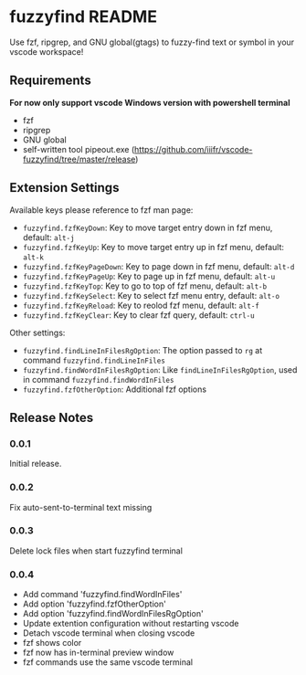 # fuzzyfind README

Use fzf, ripgrep, and GNU global(gtags) to fuzzy-find text or symbol in your vscode workspace!

## Requirements

**For now only support vscode Windows version with powershell terminal**
* fzf
* ripgrep
* GNU global
* self-written tool pipeout.exe (https://github.com/iiifr/vscode-fuzzyfind/tree/master/release)

## Extension Settings

Available keys please reference to fzf man page:
* `fuzzyfind.fzfKeyDown`: Key to move target entry down in fzf menu, default: `alt-j`
* `fuzzyfind.fzfKeyUp`: Key to move target entry up in fzf menu, default: `alt-k`
* `fuzzyfind.fzfKeyPageDown`: Key to page down in fzf menu, default: `alt-d`
* `fuzzyfind.fzfKeyPageUp`: Key to page up in fzf menu, default: `alt-u`
* `fuzzyfind.fzfKeyTop`: Key to go to top of fzf menu, default: `alt-b`
* `fuzzyfind.fzfKeySelect`: Key to select fzf menu entry, default: `alt-o`
* `fuzzyfind.fzfKeyReload`: Key to reolod fzf menu, default: `alt-f`
* `fuzzyfind.fzfKeyClear`: Key to clear fzf query, default: `ctrl-u`

Other settings:
* `fuzzyfind.findLineInFilesRgOption`: The option passed to `rg` at command `fuzzyfind.findLineInFiles`
* `fuzzyfind.findWordInFilesRgOption`: Like `findLineInFilesRgOption`, used in command `fuzzyfind.findWordInFiles`
* `fuzzyfind.fzfOtherOption`: Additional fzf options


## Release Notes

### 0.0.1

Initial release.

### 0.0.2

Fix auto-sent-to-terminal text missing

### 0.0.3

Delete lock files when start fuzzyfind terminal

### 0.0.4

* Add command 'fuzzyfind.findWordInFiles'
* Add option 'fuzzyfind.fzfOtherOption'
* Add option 'fuzzyfind.findWordInFilesRgOption'
* Update extention configuration without restarting vscode
* Detach vscode terminal when closing vscode
* fzf shows color
* fzf now has in-terminal preview window
* fzf commands use the same vscode terminal
